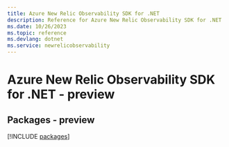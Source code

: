 ```yaml
---
title: Azure New Relic Observability SDK for .NET
description: Reference for Azure New Relic Observability SDK for .NET
ms.date: 10/26/2023
ms.topic: reference
ms.devlang: dotnet
ms.service: newrelicobservability
---
```

# Azure New Relic Observability SDK for .NET - preview
## Packages - preview
[!INCLUDE [packages](new-relic-observability-index.md)]